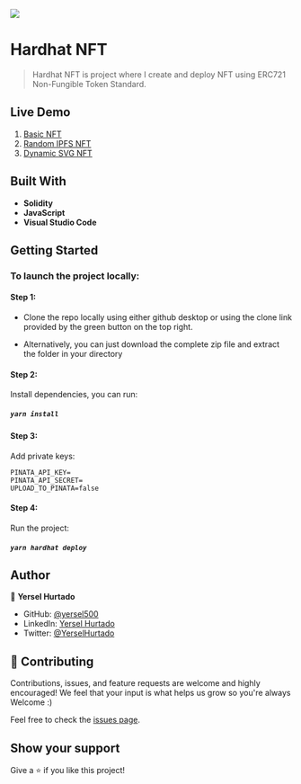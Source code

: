 ![](https://img.shields.io/badge/YERSEL-HURTADO-success)

# Hardhat NFT

> Hardhat NFT is project where I create and deploy NFT using ERC721 Non-Fungible Token Standard.


## Live Demo

1. [Basic NFT](https://testnets.opensea.io/assets/rinkeby/0x97e1f31148b8c569f209dbb02696b8cc0f85b6fd/0)
2. [Random IPFS NFT](https://testnets.opensea.io/assets/rinkeby/0xa4a22aef6b6b72c7644d1bd920c92b2664549bd1/0)
3. [Dynamic SVG NFT](https://testnets.opensea.io/assets/rinkeby/0x8c9a627669e814dec73a54385285c1afde439ad4/0)

## Built With

- **Solidity**
- **JavaScript**
- **Visual Studio Code**

## Getting Started

### To launch the project locally:

#### Step 1:

- Clone the repo locally using either github desktop or using the clone link provided by the green button on the top right.

- Alternatively, you can just download the complete zip file and extract the folder in your directory

#### Step 2:

Install dependencies, you can run:

##### `yarn install`

#### Step 3:

Add private keys:

```
PINATA_API_KEY=
PINATA_API_SECRET=
UPLOAD_TO_PINATA=false
```

#### Step 4:

Run the project:

##### `yarn hardhat deploy`

## Author

👤 **Yersel Hurtado**

- GitHub: [@yersel500](https://github.com/yersel500/)
- LinkedIn: [Yersel Hurtado](https://www.linkedin.com/in/yersel-hurtado/)
- Twitter: [@YerselHurtado](https://twitter.com/YerselHurtado)

## 🤝 Contributing

Contributions, issues, and feature requests are welcome and highly encouraged!
We feel that your input is what helps us grow so you're always Welcome :)

Feel free to check the [issues page](../../issues/).

## Show your support

Give a ⭐️ if you like this project!